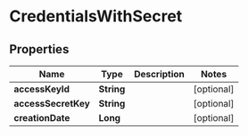 

# CredentialsWithSecret

## Properties

Name | Type | Description | Notes
------------ | ------------- | ------------- | -------------
**accessKeyId** | **String** |  |  [optional]
**accessSecretKey** | **String** |  |  [optional]
**creationDate** | **Long** |  |  [optional]



